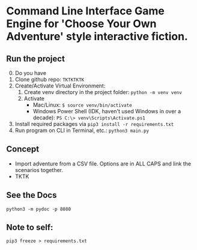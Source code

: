 # Command Line Interface Game Engine for 'Choose Your Own Adventure' style interactive fiction.

## Run the project

0. Do you have 
1. Clone github repo: `TKTKTKTK`
2. Create/Activate Virtual Environment:
    1. Create venv directory in the project folder: `python -m venv venv`
    2. Activate
        - Mac/Linux: `$ source venv/bin/activate`
        - Windows Power Shell (IDK, haven't used Windows in over a decade): `PS C:\> venv\Scripts\Activate.ps1`
3. Install required packages via `pip3 install -r requirements.txt`
4. Run program on CLI in Terminal, etc.: `python3 main.py`

## Concept
- Import adventure from a CSV file. Options are in ALL CAPS and link the scenarios together. 
- TKTK
	
## See the Docs

`python3 -m pydoc -p 8080` 

## Note to self:

`pip3 freeze > requirements.txt`